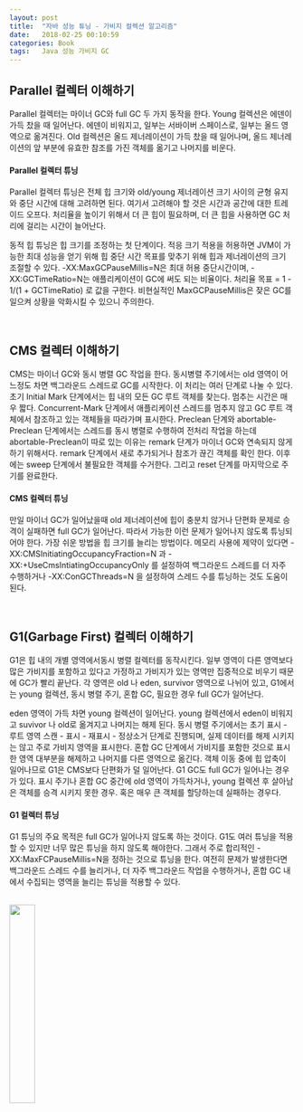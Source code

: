```yaml
---
layout: post
title:  "자바 성능 튜닝 - 가비지 컬렉션 알고리즘"
date:   2018-02-25 00:10:59
categories: Book
tags:	Java 성능 가비지 GC 
---
```


## Parallel 컬렉터 이해하기
Parallel 컬렉터는 마이너 GC와 full GC 두 가지 동작을 한다. Young 컬렉션은 에덴이 가득 찼을 때 일어난다. 에덴이 비워지고, 일부는 서바이버 스페이스로, 일부는 올드 영역으로 옮겨진다. Old 컬렉션은 올드 제너레이션이 가득 찼을 때 일어나며, 올드 제너레이션의 앞 부분에 유효한 참조를 가진 객체를 옮기고 나머지를 비운다. 

#### Parallel 컬렉터 튜닝
Parallel 컬렉터 튜닝은 전체 힙 크기와 old/young 제너레이션 크기 사이의 균형 유지와 중단 시간에 대해 고려하면 된다. 여기서 고려해야 할 것은 시간과 공간에 대한 트레이드 오프다. 처리율을 높이기 위해서 더 큰 힙이 필요하며, 더 큰 힙을 사용하면 GC 처리에 걸리는 시간이 늘어난다. 

동적 힙 튜닝은 힙 크기를 조정하는 첫 단계이다. 적응 크기 적용을 허용하면 JVM이 가능한 최대 성능을 얻기 위해 힙 중단 시간 목표를 맞추기 위해 힙과 제너레이션의 크기 조절할 수 있다. -XX:MaxGCPauseMillis=N은 최대 허용 중단시간이며,  -XX:GCTimeRatio=N는 애플리케이션이 GC에 써도 되는 비율이다. 처리율 목표 = 1 - 1/(1 + GCTimeRatio) 로 값을 구한다. 비현실적인 MaxGCPauseMillis은 잦은 GC를 일으켜 상황을 악화시킬 수 있으니 주의한다.

<br/> 

## CMS 컬렉터 이해하기 
CMS는 마이너 GC와 동시 병렬 GC 작업을 한다. 동시병렬 주기에서는 old 영역이 어느정도 차면 백그라운드 스레드로 GC를 시작한다. 이 처리는 여러 단계로 나눌 수 있다. 
초기 Initial Mark 단계에서는 힙 내의 모든 GC 루트 객체를 찾는다.  멈추는 시간은 매우 짧다. Concurrent-Mark 단계에서 애플리케이션 스레드를 멈추지 않고 GC 루트 객체에서 참조하고 있는 객체들을 따라가며 표시한다. Preclean 단계와 abortable-Preclean 단계에서는 스레드를 동시 병렬로 수행하여 전처리 작업을 하는데 abortable-Preclean이 따로 있는 이유는 remark 단계가 마이너 GC와 연속되지 않게 하기 위해서다. remark 단계에서 새로 추가되거나 참조가 끊긴 객체를 확인 한다. 이후에는 sweep 단계에서 불필요한 객체를 수거한다. 그리고 reset 단계를 마지막으로 주기를 완료한다. 

#### CMS 컬렉터 튜닝
만일 마이너 GC가 일어났을때 old 제너레이션에 힙이 충분치 않거나 단편화 문제로 승격이 실패하면 full GC가 일어난다. 따라서 가능한 이런 문제가 일어나지 않도록 튜닝되어야 한다. 가장 쉬운 방법을 힙 크기를 늘리는 방법이다. 메모리 사용에 제약이 있다면 -XX:CMSInitiatingOccupancyFraction=N 과 -XX:+UseCmsIntiatingOccupancyOnly 를 설정하여 백그라운드 스레드를 더 자주 수행하거나 -XX:ConGCThreads=N 을 설정하여 스레드 수를 튜닝하는 것도 도움이 된다. 

<br/> 



## G1(Garbage First) 컬렉터 이해하기

G1은 힙 내의 개별 영역에서동시 병렬 컬렉터를 동작시킨다. 일부 영역이 다른 영역보다 많은 가비지를 포함하고 있다고 가정하고 가비지가 있는 영역만 집중적으로 비우기 때문에 GC가 빨리 끝난다. 각 영역은 old 나 eden, survivor 영역으로 나뉘어 있고, G1에서는 young 컬렉션, 동시 병렬 주기, 혼합 GC, 필요한 경우 full GC가 일어난다. 

eden 영역이 가득 차면 young 컬렉션이 일어난다. young 컬렉션에서 eden이 비워지고 suvivor 나 old로 옮겨지고 나머지는 해제 된다. 동시 병렬 주기에서는 초기 표시 - 루트 영역 스캔 - 표시 - 재표시 - 정상소거 단계로 진행되며, 실제 데이터를 해제 시키지는 않고 주로 가비지 영역을 표시한다. 혼합 GC 단계에서 가비지를 포함한 것으로 표시한 영역 대부분을 해제하고 나머지를 다른 영역으로 옮긴다. 객체 이동 중에 힙 압축이 일어나므로 G1은 CMS보다 단편화가 덜 일어난다. G1 GC도 full GC가 일어나는 경우가 있다. 표시 주기나 혼합 GC 중간에 old 영역이 가득차거나, young 컬렉션 후 살아남은 객체를 승격 시키지 못한 경우. 혹은 매우 큰 객체를 할당하는데 실패하는 경우다. 


#### G1 컬렉터 튜닝

G1 튜닝의 주요 목적은 full GC가 일어나지 않도록 하는 것이다. G1도 여러 튜닝을 적용할 수 있지만 너무 많은 튜닝을 하지 않도록 해야한다. 그래서 주로 합리적인 -XX:MaxFCPauseMillis=N을 정하는 것으로 튜닝을 한다. 여전히 문제가 발생한다면 백그라운드 스레드 수를 늘리거나, 더 자주 백그라운드 작업을 수행하거나, 혼합 GC 내에서 수집되는 영역을 늘리는 튜닝을 적용할 수 있다. 

<br/>

<a href="http://www.aladin.co.kr/shop/wproduct.aspx?ItemId=79248318">
  <img class="book" style="width: 30%; height: 30%" src="http://image.aladin.co.kr/product/7924/83/cover/k542434036_1.jpg"/>
</a>